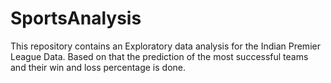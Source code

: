 # SportsAnalysis
This repository contains an Exploratory data analysis for the Indian Premier League Data. Based on that the prediction of the most successful teams and their win and loss percentage is done.
